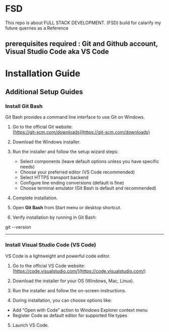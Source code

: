 # FSD

This repo is about FULL STACK DEVELOPMENT. (FSD) build for calarify my future querries as a Reference 

 prerequisites required : Git and Github account, Visual Studio Code aka VS Code 
---

# Installation Guide 

## Additional Setup Guides

### Install Git Bash

Git Bash provides a command line interface to use Git on Windows.

1. Go to the official Git website:  
   [https://git-scm.com/downloads](https://git-scm.com/downloads)

2. Download the Windows installer.

3. Run the installer and follow the setup wizard steps:  
   - Select components (leave default options unless you have specific needs)  
   - Choose your preferred editor (VS Code recommended)  
   - Select HTTPS transport backend  
   - Configure line ending conversions (default is fine)  
   - Choose terminal emulator (Git Bash is default and recommended)

4. Complete installation.

5. Open **Git Bash** from Start menu or desktop shortcut.

6. Verify installation by running in Git Bash:  

git --version

---

###  Install Visual Studio Code (VS Code)

VS Code is a lightweight and powerful code editor.

1. Go to the official VS Code website:  
[https://code.visualstudio.com/](https://code.visualstudio.com/)

2. Download the installer for your OS (Windows, Mac, Linux).

3. Run the installer and follow the on-screen instructions.

4. During installation, you can choose options like:  
- Add “Open with Code” action to Windows Explorer context menu  
- Register Code as default editor for supported file types

5. Launch VS Code.
